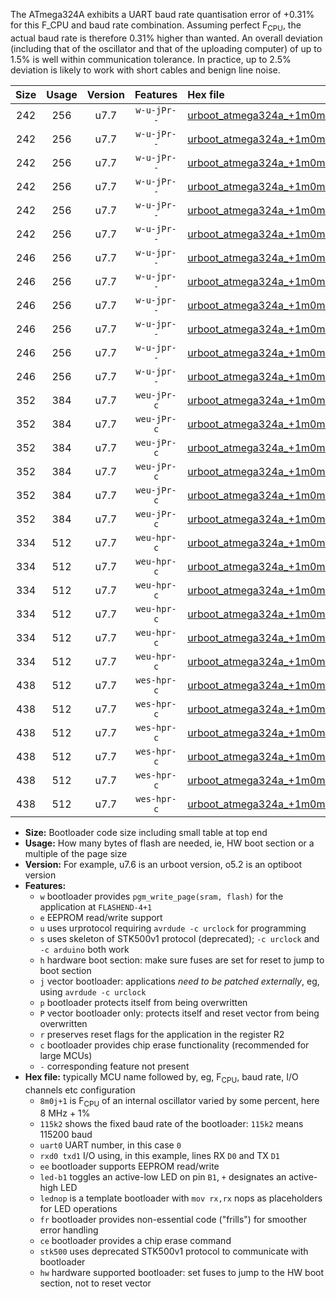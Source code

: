 The ATmega324A exhibits a UART baud rate quantisation error of +0.31% for this F_CPU and baud rate combination. Assuming perfect F<sub>CPU</sub>, the actual baud rate is therefore 0.31% higher than wanted. An overall deviation (including that of the oscillator and that of the uploading computer) of up to 1.5% is well within communication tolerance. In practice, up to 2.5% deviation is likely to work with short cables and benign line noise.

|Size|Usage|Version|Features|Hex file|
|:-:|:-:|:-:|:-:|:--|
|242|256|u7.7|`w-u-jPr--`|[urboot_atmega324a_+1m0m+4_+++4k8_uart0_rxd0_txd1_led+b0.hex](https://raw.githubusercontent.com/stefanrueger/urboot.hex/main/mcus/atmega324a/internal_oscillator/fcpu_+1m0m+4/br_+++4k8/urboot_atmega324a_+1m0m+4_+++4k8_uart0_rxd0_txd1_led+b0.hex)|
|242|256|u7.7|`w-u-jPr--`|[urboot_atmega324a_+1m0m+4_+++4k8_uart0_rxd0_txd1_led+b7.hex](https://raw.githubusercontent.com/stefanrueger/urboot.hex/main/mcus/atmega324a/internal_oscillator/fcpu_+1m0m+4/br_+++4k8/urboot_atmega324a_+1m0m+4_+++4k8_uart0_rxd0_txd1_led+b7.hex)|
|242|256|u7.7|`w-u-jPr--`|[urboot_atmega324a_+1m0m+4_+++4k8_uart0_rxd0_txd1_lednop.hex](https://raw.githubusercontent.com/stefanrueger/urboot.hex/main/mcus/atmega324a/internal_oscillator/fcpu_+1m0m+4/br_+++4k8/urboot_atmega324a_+1m0m+4_+++4k8_uart0_rxd0_txd1_lednop.hex)|
|242|256|u7.7|`w-u-jPr--`|[urboot_atmega324a_+1m0m+4_+++4k8_uart1_rxd2_txd3_led+b0.hex](https://raw.githubusercontent.com/stefanrueger/urboot.hex/main/mcus/atmega324a/internal_oscillator/fcpu_+1m0m+4/br_+++4k8/urboot_atmega324a_+1m0m+4_+++4k8_uart1_rxd2_txd3_led+b0.hex)|
|242|256|u7.7|`w-u-jPr--`|[urboot_atmega324a_+1m0m+4_+++4k8_uart1_rxd2_txd3_led+b7.hex](https://raw.githubusercontent.com/stefanrueger/urboot.hex/main/mcus/atmega324a/internal_oscillator/fcpu_+1m0m+4/br_+++4k8/urboot_atmega324a_+1m0m+4_+++4k8_uart1_rxd2_txd3_led+b7.hex)|
|242|256|u7.7|`w-u-jPr--`|[urboot_atmega324a_+1m0m+4_+++4k8_uart1_rxd2_txd3_lednop.hex](https://raw.githubusercontent.com/stefanrueger/urboot.hex/main/mcus/atmega324a/internal_oscillator/fcpu_+1m0m+4/br_+++4k8/urboot_atmega324a_+1m0m+4_+++4k8_uart1_rxd2_txd3_lednop.hex)|
|246|256|u7.7|`w-u-jpr--`|[urboot_atmega324a_+1m0m+4_+++4k8_uart0_rxd0_txd1_led+b0_fr.hex](https://raw.githubusercontent.com/stefanrueger/urboot.hex/main/mcus/atmega324a/internal_oscillator/fcpu_+1m0m+4/br_+++4k8/urboot_atmega324a_+1m0m+4_+++4k8_uart0_rxd0_txd1_led+b0_fr.hex)|
|246|256|u7.7|`w-u-jpr--`|[urboot_atmega324a_+1m0m+4_+++4k8_uart0_rxd0_txd1_led+b7_fr.hex](https://raw.githubusercontent.com/stefanrueger/urboot.hex/main/mcus/atmega324a/internal_oscillator/fcpu_+1m0m+4/br_+++4k8/urboot_atmega324a_+1m0m+4_+++4k8_uart0_rxd0_txd1_led+b7_fr.hex)|
|246|256|u7.7|`w-u-jpr--`|[urboot_atmega324a_+1m0m+4_+++4k8_uart0_rxd0_txd1_lednop_fr.hex](https://raw.githubusercontent.com/stefanrueger/urboot.hex/main/mcus/atmega324a/internal_oscillator/fcpu_+1m0m+4/br_+++4k8/urboot_atmega324a_+1m0m+4_+++4k8_uart0_rxd0_txd1_lednop_fr.hex)|
|246|256|u7.7|`w-u-jpr--`|[urboot_atmega324a_+1m0m+4_+++4k8_uart1_rxd2_txd3_led+b0_fr.hex](https://raw.githubusercontent.com/stefanrueger/urboot.hex/main/mcus/atmega324a/internal_oscillator/fcpu_+1m0m+4/br_+++4k8/urboot_atmega324a_+1m0m+4_+++4k8_uart1_rxd2_txd3_led+b0_fr.hex)|
|246|256|u7.7|`w-u-jpr--`|[urboot_atmega324a_+1m0m+4_+++4k8_uart1_rxd2_txd3_led+b7_fr.hex](https://raw.githubusercontent.com/stefanrueger/urboot.hex/main/mcus/atmega324a/internal_oscillator/fcpu_+1m0m+4/br_+++4k8/urboot_atmega324a_+1m0m+4_+++4k8_uart1_rxd2_txd3_led+b7_fr.hex)|
|246|256|u7.7|`w-u-jpr--`|[urboot_atmega324a_+1m0m+4_+++4k8_uart1_rxd2_txd3_lednop_fr.hex](https://raw.githubusercontent.com/stefanrueger/urboot.hex/main/mcus/atmega324a/internal_oscillator/fcpu_+1m0m+4/br_+++4k8/urboot_atmega324a_+1m0m+4_+++4k8_uart1_rxd2_txd3_lednop_fr.hex)|
|352|384|u7.7|`weu-jPr-c`|[urboot_atmega324a_+1m0m+4_+++4k8_uart0_rxd0_txd1_ee_led+b0_fr_ce.hex](https://raw.githubusercontent.com/stefanrueger/urboot.hex/main/mcus/atmega324a/internal_oscillator/fcpu_+1m0m+4/br_+++4k8/urboot_atmega324a_+1m0m+4_+++4k8_uart0_rxd0_txd1_ee_led+b0_fr_ce.hex)|
|352|384|u7.7|`weu-jPr-c`|[urboot_atmega324a_+1m0m+4_+++4k8_uart0_rxd0_txd1_ee_led+b7_fr_ce.hex](https://raw.githubusercontent.com/stefanrueger/urboot.hex/main/mcus/atmega324a/internal_oscillator/fcpu_+1m0m+4/br_+++4k8/urboot_atmega324a_+1m0m+4_+++4k8_uart0_rxd0_txd1_ee_led+b7_fr_ce.hex)|
|352|384|u7.7|`weu-jPr-c`|[urboot_atmega324a_+1m0m+4_+++4k8_uart0_rxd0_txd1_ee_lednop_fr_ce.hex](https://raw.githubusercontent.com/stefanrueger/urboot.hex/main/mcus/atmega324a/internal_oscillator/fcpu_+1m0m+4/br_+++4k8/urboot_atmega324a_+1m0m+4_+++4k8_uart0_rxd0_txd1_ee_lednop_fr_ce.hex)|
|352|384|u7.7|`weu-jPr-c`|[urboot_atmega324a_+1m0m+4_+++4k8_uart1_rxd2_txd3_ee_led+b0_fr_ce.hex](https://raw.githubusercontent.com/stefanrueger/urboot.hex/main/mcus/atmega324a/internal_oscillator/fcpu_+1m0m+4/br_+++4k8/urboot_atmega324a_+1m0m+4_+++4k8_uart1_rxd2_txd3_ee_led+b0_fr_ce.hex)|
|352|384|u7.7|`weu-jPr-c`|[urboot_atmega324a_+1m0m+4_+++4k8_uart1_rxd2_txd3_ee_led+b7_fr_ce.hex](https://raw.githubusercontent.com/stefanrueger/urboot.hex/main/mcus/atmega324a/internal_oscillator/fcpu_+1m0m+4/br_+++4k8/urboot_atmega324a_+1m0m+4_+++4k8_uart1_rxd2_txd3_ee_led+b7_fr_ce.hex)|
|352|384|u7.7|`weu-jPr-c`|[urboot_atmega324a_+1m0m+4_+++4k8_uart1_rxd2_txd3_ee_lednop_fr_ce.hex](https://raw.githubusercontent.com/stefanrueger/urboot.hex/main/mcus/atmega324a/internal_oscillator/fcpu_+1m0m+4/br_+++4k8/urboot_atmega324a_+1m0m+4_+++4k8_uart1_rxd2_txd3_ee_lednop_fr_ce.hex)|
|334|512|u7.7|`weu-hpr-c`|[urboot_atmega324a_+1m0m+4_+++4k8_uart0_rxd0_txd1_ee_led+b0_fr_ce_hw.hex](https://raw.githubusercontent.com/stefanrueger/urboot.hex/main/mcus/atmega324a/internal_oscillator/fcpu_+1m0m+4/br_+++4k8/urboot_atmega324a_+1m0m+4_+++4k8_uart0_rxd0_txd1_ee_led+b0_fr_ce_hw.hex)|
|334|512|u7.7|`weu-hpr-c`|[urboot_atmega324a_+1m0m+4_+++4k8_uart0_rxd0_txd1_ee_led+b7_fr_ce_hw.hex](https://raw.githubusercontent.com/stefanrueger/urboot.hex/main/mcus/atmega324a/internal_oscillator/fcpu_+1m0m+4/br_+++4k8/urboot_atmega324a_+1m0m+4_+++4k8_uart0_rxd0_txd1_ee_led+b7_fr_ce_hw.hex)|
|334|512|u7.7|`weu-hpr-c`|[urboot_atmega324a_+1m0m+4_+++4k8_uart0_rxd0_txd1_ee_lednop_fr_ce_hw.hex](https://raw.githubusercontent.com/stefanrueger/urboot.hex/main/mcus/atmega324a/internal_oscillator/fcpu_+1m0m+4/br_+++4k8/urboot_atmega324a_+1m0m+4_+++4k8_uart0_rxd0_txd1_ee_lednop_fr_ce_hw.hex)|
|334|512|u7.7|`weu-hpr-c`|[urboot_atmega324a_+1m0m+4_+++4k8_uart1_rxd2_txd3_ee_led+b0_fr_ce_hw.hex](https://raw.githubusercontent.com/stefanrueger/urboot.hex/main/mcus/atmega324a/internal_oscillator/fcpu_+1m0m+4/br_+++4k8/urboot_atmega324a_+1m0m+4_+++4k8_uart1_rxd2_txd3_ee_led+b0_fr_ce_hw.hex)|
|334|512|u7.7|`weu-hpr-c`|[urboot_atmega324a_+1m0m+4_+++4k8_uart1_rxd2_txd3_ee_led+b7_fr_ce_hw.hex](https://raw.githubusercontent.com/stefanrueger/urboot.hex/main/mcus/atmega324a/internal_oscillator/fcpu_+1m0m+4/br_+++4k8/urboot_atmega324a_+1m0m+4_+++4k8_uart1_rxd2_txd3_ee_led+b7_fr_ce_hw.hex)|
|334|512|u7.7|`weu-hpr-c`|[urboot_atmega324a_+1m0m+4_+++4k8_uart1_rxd2_txd3_ee_lednop_fr_ce_hw.hex](https://raw.githubusercontent.com/stefanrueger/urboot.hex/main/mcus/atmega324a/internal_oscillator/fcpu_+1m0m+4/br_+++4k8/urboot_atmega324a_+1m0m+4_+++4k8_uart1_rxd2_txd3_ee_lednop_fr_ce_hw.hex)|
|438|512|u7.7|`wes-hpr-c`|[urboot_atmega324a_+1m0m+4_+++4k8_uart0_rxd0_txd1_ee_led+b0_fr_ce_stk500_hw.hex](https://raw.githubusercontent.com/stefanrueger/urboot.hex/main/mcus/atmega324a/internal_oscillator/fcpu_+1m0m+4/br_+++4k8/urboot_atmega324a_+1m0m+4_+++4k8_uart0_rxd0_txd1_ee_led+b0_fr_ce_stk500_hw.hex)|
|438|512|u7.7|`wes-hpr-c`|[urboot_atmega324a_+1m0m+4_+++4k8_uart0_rxd0_txd1_ee_led+b7_fr_ce_stk500_hw.hex](https://raw.githubusercontent.com/stefanrueger/urboot.hex/main/mcus/atmega324a/internal_oscillator/fcpu_+1m0m+4/br_+++4k8/urboot_atmega324a_+1m0m+4_+++4k8_uart0_rxd0_txd1_ee_led+b7_fr_ce_stk500_hw.hex)|
|438|512|u7.7|`wes-hpr-c`|[urboot_atmega324a_+1m0m+4_+++4k8_uart0_rxd0_txd1_ee_lednop_fr_ce_stk500_hw.hex](https://raw.githubusercontent.com/stefanrueger/urboot.hex/main/mcus/atmega324a/internal_oscillator/fcpu_+1m0m+4/br_+++4k8/urboot_atmega324a_+1m0m+4_+++4k8_uart0_rxd0_txd1_ee_lednop_fr_ce_stk500_hw.hex)|
|438|512|u7.7|`wes-hpr-c`|[urboot_atmega324a_+1m0m+4_+++4k8_uart1_rxd2_txd3_ee_led+b0_fr_ce_stk500_hw.hex](https://raw.githubusercontent.com/stefanrueger/urboot.hex/main/mcus/atmega324a/internal_oscillator/fcpu_+1m0m+4/br_+++4k8/urboot_atmega324a_+1m0m+4_+++4k8_uart1_rxd2_txd3_ee_led+b0_fr_ce_stk500_hw.hex)|
|438|512|u7.7|`wes-hpr-c`|[urboot_atmega324a_+1m0m+4_+++4k8_uart1_rxd2_txd3_ee_led+b7_fr_ce_stk500_hw.hex](https://raw.githubusercontent.com/stefanrueger/urboot.hex/main/mcus/atmega324a/internal_oscillator/fcpu_+1m0m+4/br_+++4k8/urboot_atmega324a_+1m0m+4_+++4k8_uart1_rxd2_txd3_ee_led+b7_fr_ce_stk500_hw.hex)|
|438|512|u7.7|`wes-hpr-c`|[urboot_atmega324a_+1m0m+4_+++4k8_uart1_rxd2_txd3_ee_lednop_fr_ce_stk500_hw.hex](https://raw.githubusercontent.com/stefanrueger/urboot.hex/main/mcus/atmega324a/internal_oscillator/fcpu_+1m0m+4/br_+++4k8/urboot_atmega324a_+1m0m+4_+++4k8_uart1_rxd2_txd3_ee_lednop_fr_ce_stk500_hw.hex)|

- **Size:** Bootloader code size including small table at top end
- **Usage:** How many bytes of flash are needed, ie, HW boot section or a multiple of the page size
- **Version:** For example, u7.6 is an urboot version, o5.2 is an optiboot version
- **Features:**
  + `w` bootloader provides `pgm_write_page(sram, flash)` for the application at `FLASHEND-4+1`
  + `e` EEPROM read/write support
  + `u` uses urprotocol requiring `avrdude -c urclock` for programming
  + `s` uses skeleton of STK500v1 protocol (deprecated); `-c urclock` and `-c arduino` both work
  + `h` hardware boot section: make sure fuses are set for reset to jump to boot section
  + `j` vector bootloader: applications *need to be patched externally*, eg, using `avrdude -c urclock`
  + `p` bootloader protects itself from being overwritten
  + `P` vector bootloader only: protects itself and reset vector from being overwritten
  + `r` preserves reset flags for the application in the register R2
  + `c` bootloader provides chip erase functionality (recommended for large MCUs)
  + `-` corresponding feature not present
- **Hex file:** typically MCU name followed by, eg, F<sub>CPU</sub>, baud rate, I/O channels etc configuration
  + `8m0j+1` is F<sub>CPU</sub> of an internal oscillator varied by some percent, here 8 MHz + 1%
  + `115k2` shows the fixed baud rate of the bootloader: `115k2` means 115200 baud
  + `uart0` UART number, in this case `0`
  + `rxd0 txd1` I/O using, in this example, lines RX `D0` and TX `D1`
  + `ee` bootloader supports EEPROM read/write
  + `led-b1` toggles an active-low LED on pin `B1`, `+` designates an active-high LED
  + `lednop` is a template bootloader with `mov rx,rx` nops as placeholders for LED operations
  + `fr` bootloader provides non-essential code ("frills") for smoother error handling
  + `ce` bootloader provides a chip erase command
  + `stk500` uses deprecated STK500v1 protocol to communicate with bootloader
  + `hw` hardware supported bootloader: set fuses to jump to the HW boot section, not to reset vector
